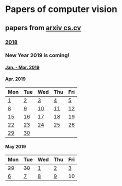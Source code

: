 # Papers of computer vision

## papers from [arxiv cs.cv](http://arxiv.org)
### [2018](2018.md)

### New Year 2019 is coming!
#### [Jan. - Mar. 2019](2019.md)

#### Apr. 2019
Mon | Tue | Wed | Thu | Fri 
----------|-------------|-------------|-------------|-------------|
[1](2019/201904/20190401.md) | [2](2019/201904/20190402.md) | [3](2019/201904/20190403.md)  | [4](2019/201904/20190404.md) | [5](2019/201904/20190405.md) |
[8](2019/201904/20190408.md) | [9](2019/201904/20190409.md) | [10](2019/201904/20190410.md) | [11](2019/201904/20190411.md) | [12](2019/201904/20190412.md) |
[15](2019/201904/20190415.md) | [16](2019/201904/20190416.md) | [17](2019/201904/20190417.md) | [18](2019/201904/20190418.md) | [19](2019/201904/20190419.md) |
[22](2019/201904/20190422.md) | [23](2019/201904/20190423.md) | [24](2019/201904/20190424.md) | [25](2019/201904/20190425.md) | [26](2019/201904/20190426.md) |
[29](2019/201904/20190429.md) | [30](2019/201904/20190430.md) |    |    |    |

 
#### May 2019
Mon | Tue | Wed | Thu | Fri 
----------|-------------|-------------|-------------|-------------|
~~29~~ | ~~30~~ | [1](2019/201905/20190501.md) | [2](2019/201905/20190502.md) | [3](2019/201905/20190503.md) |
[6](2019/201905/20190506.md) | [7](2019/201905/20190507.md) | [8](2019/201905/20190508.md) | [9](2019/201905/20190509.md) | 10 |


